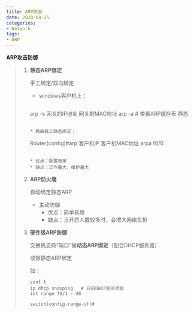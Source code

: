 ```yaml
---
title: ARP防御
date: 2020-08-25
categories:
- Network
tags:
- ARP
---
```

**ARP攻击防御**

> 1. **静态ARP绑定**
>
>    手工绑定/双向绑定
>
>    * windows客户机上：
>
>      ```
>    arp -s 网关的IP地址  网关的MAC地址
>    arp -a  # 查看ARP缓存表   静态
>      ```
>
>    * 路由器上静态绑定：
>
>      ```
>      Router(config)#arp 客户机IP 客户机MAC地址 arpa f0/0
>      ```
>
>      * 优点：配置简单
>      * 缺点：工作量大，维护量大
>
> 2. **ARP防火墙**
>
>    自动绑定静态ARP
>
>    * 主动防御
>      * 优点：简单易用
>      *  缺点：当开启人数较多时，会增大网络负担
>
> 3. **硬件级ARP防御**
>
>    交换机支持“端口”做**动态ARP绑定**（配合DHCP服务器）
>
>    或做静态ARP绑定
>
>     如：
>    
>    ```
>    conf t
>    ip dhcp snooping   # 开启DHCP监听功能
>    int range f0/1 - 48
>    
>    switch(config-range-if)#
>    ```

